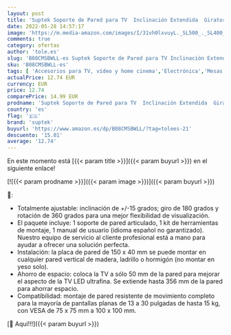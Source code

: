 ```yaml
---
layout: post
title: 'Suptek Soporte de Pared para TV  Inclinación Extendida  Giratorio  Soporte TV Pared de 13-30 Pulgadas de hasta 15 kg  VESA 75 x 75/100 x 100 mm  Soporte Television Pared - MA1330'
date: 2022-05-28 14:57:17
image: 'https://m.media-amazon.com/images/I/31vh0lxvuyL._SL500_._SL400_.jpg'
comments: true
category: ofertas
author: 'tole.es'
slug: 'B08CMSBWLL-es Suptek Soporte de Pared para TV Inclinación Extendida...'
sku: 'B08CMSBWLL-es'
tags: [ 'Accesorios para TV, vídeo y home cinema','Electrónica','Mesas y soportes para TV','Soportes de pared y techo para TV','TV, vídeo y home cinema','suptek','television','🇪🇸', ]
actualPrice: 12.74 EUR
currency: EUR
price: 12.74
comparePrice: 14.99 EUR
prodname: 'Suptek Soporte de Pared para TV  Inclinación Extendida  Giratorio  Soporte TV Pared de 13-30 Pulgadas de hasta 15 kg  VESA 75 x 75/100 x 100 mm  Soporte Television Pared - MA1330'
country: 'es'
flag: '🇪🇸'
brand: 'suptek'
buyurl: 'https://www.amazon.es/dp/B08CMSBWLL/?tag=tolees-21'
descuento: '15.01'
average: '12.74'
---
```


En este momento está [{{< param title >}}]({{< param buyurl >}}) en el siguiente enlace!

[![{{< param prodname >}}]({{< param image >}})]({{< param buyurl >}})

🔎:

- Totalmente ajustable: inclinación de +/-15 grados; giro de 180 grados y rotación de 360 grados para una mejor flexibilidad de visualización.
- El paquete incluye: 1 soporte de pared articulado, 1 kit de herramientas de montaje, 1 manual de usuario (idioma español no garantizado). Nuestro equipo de servicio al cliente profesional está a mano para ayudar a ofrecer una solución perfecta.
- Instalación: la placa de pared de 150 x 40 mm se puede montar en cualquier pared vertical de madera, ladrillo o hormigón (no montar en yeso solo).
- Ahorro de espacio: coloca la TV a sólo 50 mm de la pared para mejorar el aspecto de la TV LED ultrafina. Se extiende hasta 356 mm de la pared para ahorrar espacio.
- Compatibilidad: montaje de pared resistente de movimiento completo para la mayoría de pantallas planas de 13 a 30 pulgadas de hasta 15 kg, con VESA de 75 x 75 mm a 100 x 100 mm.

[🛒 Aquí!!!]({{< param buyurl >}})
